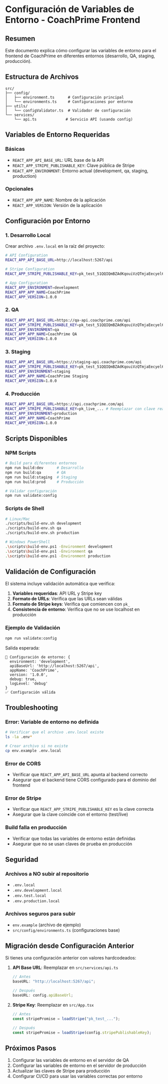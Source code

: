 # Configuración de Variables de Entorno - CoachPrime Frontend

## Resumen

Este documento explica cómo configurar las variables de entorno para el frontend de CoachPrime en diferentes entornos (desarrollo, QA, staging, producción).

## Estructura de Archivos

```
src/
├── config/
│   ├── environment.ts      # Configuración principal
│   └── environments.ts     # Configuraciones por entorno
├── utils/
│   └── configValidator.ts  # Validador de configuración
└── services/
    └── api.ts             # Servicio API (usando config)
```

## Variables de Entorno Requeridas

### Básicas

- `REACT_APP_API_BASE_URL`: URL base de la API
- `REACT_APP_STRIPE_PUBLISHABLE_KEY`: Clave pública de Stripe
- `REACT_APP_ENVIRONMENT`: Entorno actual (development, qa, staging, production)

### Opcionales

- `REACT_APP_APP_NAME`: Nombre de la aplicación
- `REACT_APP_VERSION`: Versión de la aplicación

## Configuración por Entorno

### 1. Desarrollo Local

Crear archivo `.env.local` en la raíz del proyecto:

```bash
# API Configuration
REACT_APP_API_BASE_URL=http://localhost:5267/api

# Stripe Configuration
REACT_APP_STRIPE_PUBLISHABLE_KEY=pk_test_51QQIQmBZAdKqouiVzQTmjaEecyel6ffPBbP67sDdiX2HKbMVVCWiPLTAFtTQ5l68cBXYeDpMCLgmD5QgO7fc6uqo000f9sq9mH

# App Configuration
REACT_APP_ENVIRONMENT=development
REACT_APP_APP_NAME=CoachPrime
REACT_APP_VERSION=1.0.0
```

### 2. QA

```bash
REACT_APP_API_BASE_URL=https://qa-api.coachprime.com/api
REACT_APP_STRIPE_PUBLISHABLE_KEY=pk_test_51QQIQmBZAdKqouiVzQTmjaEecyel6ffPBbP67sDdiX2HKbMVVCWiPLTAFtTQ5l68cBXYeDpMCLgmD5QgO7fc6uqo000f9sq9mH
REACT_APP_ENVIRONMENT=qa
REACT_APP_APP_NAME=CoachPrime QA
REACT_APP_VERSION=1.0.0
```

### 3. Staging

```bash
REACT_APP_API_BASE_URL=https://staging-api.coachprime.com/api
REACT_APP_STRIPE_PUBLISHABLE_KEY=pk_test_51QQIQmBZAdKqouiVzQTmjaEecyel6ffPBbP67sDdiX2HKbMVVCWiPLTAFtTQ5l68cBXYeDpMCLgmD5QgO7fc6uqo000f9sq9mH
REACT_APP_ENVIRONMENT=staging
REACT_APP_APP_NAME=CoachPrime Staging
REACT_APP_VERSION=1.0.0
```

### 4. Producción

```bash
REACT_APP_API_BASE_URL=https://api.coachprime.com/api
REACT_APP_STRIPE_PUBLISHABLE_KEY=pk_live_... # Reemplazar con clave real
REACT_APP_ENVIRONMENT=production
REACT_APP_APP_NAME=CoachPrime
REACT_APP_VERSION=1.0.0
```

## Scripts Disponibles

### NPM Scripts

```bash
# Build para diferentes entornos
npm run build:dev      # Desarrollo
npm run build:qa       # QA
npm run build:staging  # Staging
npm run build:prod     # Producción

# Validar configuración
npm run validate:config
```

### Scripts de Shell

```bash
# Linux/Mac
./scripts/build-env.sh development
./scripts/build-env.sh qa
./scripts/build-env.sh production

# Windows PowerShell
.\scripts\build-env.ps1 -Environment development
.\scripts\build-env.ps1 -Environment qa
.\scripts\build-env.ps1 -Environment production
```

## Validación de Configuración

El sistema incluye validación automática que verifica:

1. **Variables requeridas**: API URL y Stripe key
2. **Formato de URLs**: Verifica que las URLs sean válidas
3. **Formato de Stripe keys**: Verifica que comiencen con `pk_`
4. **Consistencia de entorno**: Verifica que no se use localhost en producción

### Ejemplo de Validación

```bash
npm run validate:config
```

Salida esperada:

```
🔧 Configuración de entorno: {
  environment: 'development',
  apiBaseUrl: 'http://localhost:5267/api',
  appName: 'CoachPrime',
  version: '1.0.0',
  debug: true,
  logLevel: 'debug'
}
✅ Configuración válida
```

## Troubleshooting

### Error: Variable de entorno no definida

```bash
# Verificar que el archivo .env.local existe
ls -la .env*

# Crear archivo si no existe
cp env.example .env.local
```

### Error de CORS

- Verificar que `REACT_APP_API_BASE_URL` apunta al backend correcto
- Asegurar que el backend tiene CORS configurado para el dominio del frontend

### Error de Stripe

- Verificar que `REACT_APP_STRIPE_PUBLISHABLE_KEY` es la clave correcta
- Asegurar que la clave coincide con el entorno (test/live)

### Build falla en producción

- Verificar que todas las variables de entorno están definidas
- Asegurar que no se usan claves de prueba en producción

## Seguridad

### Archivos a NO subir al repositorio

- `.env.local`
- `.env.development.local`
- `.env.test.local`
- `.env.production.local`

### Archivos seguros para subir

- `env.example` (archivo de ejemplo)
- `src/config/environments.ts` (configuraciones base)

## Migración desde Configuración Anterior

Si tienes una configuración anterior con valores hardcodeados:

1. **API Base URL**: Reemplazar en `src/services/api.ts`

   ```typescript
   // Antes
   baseURL: "http://localhost:5267/api";

   // Después
   baseURL: config.apiBaseUrl;
   ```

2. **Stripe Key**: Reemplazar en `src/App.tsx`

   ```typescript
   // Antes
   const stripePromise = loadStripe("pk_test_...");

   // Después
   const stripePromise = loadStripe(config.stripePublishableKey);
   ```

## Próximos Pasos

1. Configurar las variables de entorno en el servidor de QA
2. Configurar las variables de entorno en el servidor de producción
3. Actualizar las claves de Stripe para producción
4. Configurar CI/CD para usar las variables correctas por entorno
